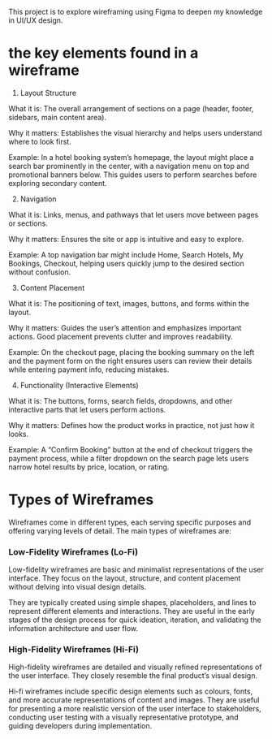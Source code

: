 This project is to explore wireframing using Figma to deepen my knowledge in UI/UX design.
# the key elements found in a wireframe
1. Layout Structure

What it is: The overall arrangement of sections on a page (header, footer, sidebars, main content area).

Why it matters: Establishes the visual hierarchy and helps users understand where to look first.

Example: In a hotel booking system’s homepage, the layout might place a search bar prominently in the center, with a navigation menu on top and promotional banners below. This guides users to perform searches before exploring secondary content.

2. Navigation

What it is: Links, menus, and pathways that let users move between pages or sections.

Why it matters: Ensures the site or app is intuitive and easy to explore.

Example: A top navigation bar might include Home, Search Hotels, My Bookings, Checkout, helping users quickly jump to the desired section without confusion.

3. Content Placement

What it is: The positioning of text, images, buttons, and forms within the layout.

Why it matters: Guides the user’s attention and emphasizes important actions. Good placement prevents clutter and improves readability.

Example: On the checkout page, placing the booking summary on the left and the payment form on the right ensures users can review their details while entering payment info, reducing mistakes.

4. Functionality (Interactive Elements)

What it is: The buttons, forms, search fields, dropdowns, and other interactive parts that let users perform actions.

Why it matters: Defines how the product works in practice, not just how it looks.

Example: A “Confirm Booking” button at the end of checkout triggers the payment process, while a filter dropdown on the search page lets users narrow hotel results by price, location, or rating.

# Types of Wireframes
Wireframes come in different types, each serving specific purposes and offering varying levels of detail. The main types of wireframes are:

### Low-Fidelity Wireframes (Lo-Fi)
Low-fidelity wireframes are basic and minimalist representations of the user interface. They focus on the layout, structure, and content placement without delving into visual design details.

They are typically created using simple shapes, placeholders, and lines to represent different elements and interactions. They are useful in the early stages of the design process for quick ideation, iteration, and validating the information architecture and user flow.

### High-Fidelity Wireframes (Hi-Fi)
High-fidelity wireframes are detailed and visually refined representations of the user interface. They closely resemble the final product’s visual design.

Hi-fi wireframes include specific design elements such as colours, fonts, and more accurate representations of content and images. They are useful for presenting a more realistic version of the user interface to stakeholders, conducting user testing with a visually representative prototype, and guiding developers during implementation.
